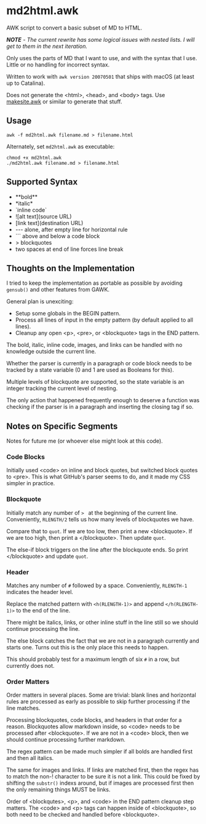 # md2html.awk
AWK script to convert a basic subset of MD to HTML.  

***NOTE** - The current rewrite has some logical issues with nested lists.  I will get to them in the next iteration.*

Only uses the parts of MD that I want to use, and with the syntax that I use.  Little or no handling for incorrect syntax.

Written to work with `awk version 20070501` that ships with macOS (at least up to Catalina).

Does not generate the \<html\>, \<head\>, and \<body\> tags.  Use [makesite.awk](https://github.com/quBASIC/makesite.awk) or similar to generate that stuff.

## Usage
```
awk -f md2html.awk filename.md > filename.html
```

Alternately, set `md2html.awk` as executable:
```
chmod +x md2html.awk
./md2html.awk filename.md > filename.html
```


## Supported Syntax
- \*\*bold\*\*
- \*italic\*
- \`inline code\`
- \!\[alt text\]\(source URL\)
- \[link text\]\(destination URL\)
- \-\-\- alone, after empty line for horizontal rule
- \`\`\` above and below a code block
- \> blockquotes
- two spaces at end of line forces line break

  

## Thoughts on the Implementation
I tried to keep the implementation as portable as possible by avoiding `gensub()` and other features from GAWK.

General plan is unexciting:
- Setup some globals in the BEGIN pattern.
- Process all lines of input in the empty pattern (by default applied to all lines). 
- Cleanup any open \<p\>, \<pre\>, or \<blockquote\> tags in the END pattern.

The bold, italic, inline code, images, and links can be handled with no knowledge outside the current line.

Whether the parser is currently in a paragraph or code block needs to be tracked by a state variable (0 and 1 are used as Booleans for this).

Multiple levels of blockquote are supported, so the state variable is an integer tracking the current level of nesting.

The only action that happened frequently enough to deserve a function was checking if the parser is in a paragraph and inserting the closing tag if so.

## Notes on Specific Segments
Notes for future me (or whoever else might look at this code).

### Code Blocks
Initially used \<code\> on inline and block quotes, but switched block quotes to \<pre\>.  This is what GitHub's parser seems to do, and it made my CSS simpler in practice.

### Blockquote
Initially match any number of `> ` at the beginning of the current line.  Conveniently, `RLENGTH/2` tells us how many levels of blockquotes we have.

Compare that to `quot`.  If we are too low, then print a new \<blockquote\>.  If we are too high, then print a \<\/blockquote\>.  Then update `quot`.

The else-if block triggers on the line after the blockquote ends.  So print \<\/blockquote\> and update `quot`.

### Header
Matches any number of `#` followed by a space.  Conveniently, `RLENGTH-1` indicates the header level.

Replace the matched pattern with `<h(RLENGTH-1)>` and append `</h(RLENGTH-1)>` to the end of the line.

There might be italics, links, or other inline stuff in the line still so we should continue processing the line.

The else block catches the fact that we are not in a paragraph currently and starts one.  Turns out this is the only place this needs to happen.

This should probably test for a maximum length of six `#` in a row, but currently does not.

### Order Matters
Order matters in several places.  Some are trivial: blank lines and horizontal rules are processed as early as possible to skip further processing if the line matches.

Processing blockquotes, code blocks, and headers in that order for a reason.  Blockquotes allow markdown inside, so \<code\> needs to be processed after \<blockquote\>.  If we are not in a \<code\> block, then we should continue processing further markdown.

The regex pattern can be made much simpler if all bolds are handled first and then all italics.  

The same for images and links.  If links are matched first, then the regex has to match the non-! character to be sure it is not a link.  This could be fixed by shifting the `substr()` indexs around, but if images are processed first then the only remaining things MUST be links.

Order of \<blockqutes\>, \<p\>, and \<code\> in the END pattern cleanup step matters.  The \<code\> and \<p\> tags can happen inside of \<blockquote\>, so both need to be checked and handled before \<blockquote\>.
